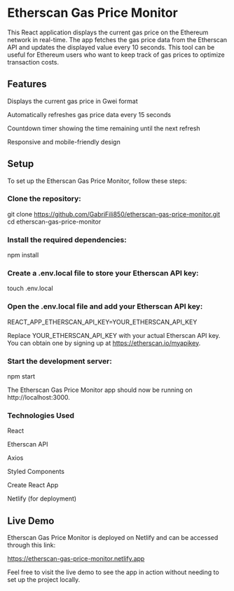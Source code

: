 # Etherscan Gas Price Monitor
This React application displays the current gas price on the Ethereum network in real-time. The app fetches the gas price data from the Etherscan API and updates the displayed value every 10 seconds. This tool can be useful for Ethereum users who want to keep track of gas prices to optimize transaction costs.

## Features
Displays the current gas price in Gwei format

Automatically refreshes gas price data every 15 seconds

Countdown timer showing the time remaining until the next refresh

Responsive and mobile-friendly design


## Setup
To set up the Etherscan Gas Price Monitor, follow these steps:

### Clone the repository:

git clone https://github.com/GabriFili850/etherscan-gas-price-monitor.git
cd etherscan-gas-price-monitor

### Install the required dependencies:

npm install

### Create a .env.local file to store your Etherscan API key:

touch .env.local

### Open the .env.local file and add your Etherscan API key:

REACT_APP_ETHERSCAN_API_KEY=YOUR_ETHERSCAN_API_KEY

Replace YOUR_ETHERSCAN_API_KEY with your actual Etherscan API key. You can obtain one by signing up at https://etherscan.io/myapikey.

### Start the development server:

npm start

The Etherscan Gas Price Monitor app should now be running on http://localhost:3000.

### Technologies Used
React

Etherscan API

Axios

Styled Components

Create React App

Netlify (for deployment)

## Live Demo
Etherscan Gas Price Monitor is deployed on Netlify and can be accessed through this link:

https://etherscan-gas-price-monitor.netlify.app

Feel free to visit the live demo to see the app in action without needing to set up the project locally.
